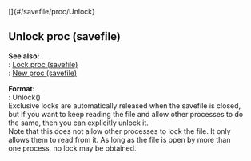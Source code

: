 []{#/savefile/proc/Unlock}    
## Unlock proc (savefile)    
**See also:**    
:   [Lock proc (savefile)](/ref/savefile/proc/Lock/Lock.md)    
:   [New proc (savefile)](/ref/savefile/proc/New/New.md)    
<!-- -->    
**Format:**    
:   Unlock()    
Exclusive locks are automatically released when the savefile is closed,    
but if you want to keep reading the file and allow other processes to do    
the same, then you can explicitly unlock it.    
Note that this does not allow other processes to lock the file. It only    
allows them to read from it. As long as the file is open by more than    
one process, no lock may be obtained.  